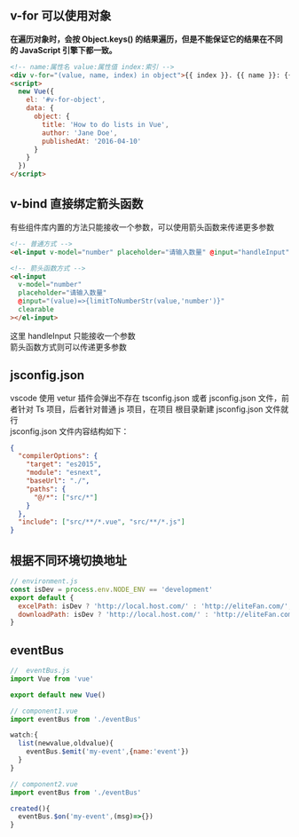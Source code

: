 ## v-for 可以使用对象

**在遍历对象时，会按 Object.keys() 的结果遍历，但是不能保证它的结果在不同的 JavaScript 引擎下都一致。**

```html
<!-- name:属性名 value:属性值 index:索引 -->
<div v-for="(value, name, index) in object">{{ index }}. {{ name }}: {{ value }}</div>
<script>
  new Vue({
    el: '#v-for-object',
    data: {
      object: {
        title: 'How to do lists in Vue',
        author: 'Jane Doe',
        publishedAt: '2016-04-10'
      }
    }
  })
</script>
```

## v-bind 直接绑定箭头函数

有些组件库内置的方法只能接收一个参数，可以使用箭头函数来传递更多参数

```html
<!-- 普通方式 -->
<el-input v-model="number" placeholder="请输入数量" @input="handleInput" clearable></el-input>

<!-- 箭头函数方式 -->
<el-input
  v-model="number"
  placeholder="请输入数量"
  @input="(value)=>{limitToNumberStr(value,'number')}"
  clearable
></el-input>
```

这里 handleInput 只能接收一个参数  
箭头函数方式则可以传递更多参数

## jsconfig.json

vscode 使用 vetur 插件会弹出不存在 tsconfig.json 或者 jsconfig.json 文件，前者针对 Ts 项目，后者针对普通 js 项目，在项目
根目录新建 jsconfig.json 文件就行  
jsconfig.json 文件内容结构如下：

```json
{
  "compilerOptions": {
    "target": "es2015",
    "module": "esnext",
    "baseUrl": "./",
    "paths": {
      "@/*": ["src/*"]
    }
  },
  "include": ["src/**/*.vue", "src/**/*.js"]
}
```

## 根据不同环境切换地址

```js
// environment.js
const isDev = process.env.NODE_ENV == 'development'
export default {
  excelPath: isDev ? 'http://local.host.com/' : 'http://eliteFan.com/',
  downloadPath: isDev ? 'http://local.host.com/' : 'http://eliteFan.com/'
}
```

## eventBus

```js
//  eventBus.js
import Vue from 'vue'

export default new Vue()
```

```js
// component1.vue
import eventBus from './eventBus'

watch:{
  list(newvalue,oldvalue){
    eventBus.$emit('my-event',{name:'event'})
  }
}
```

```js
// component2.vue
import eventBus from './eventBus'

created(){
  eventBus.$on('my-event',(msg)=>{})
}
```
